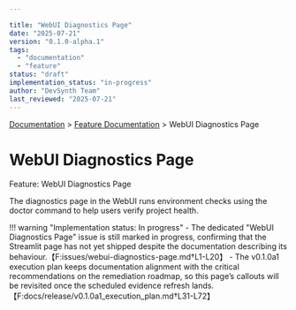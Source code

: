 ```yaml
---

title: "WebUI Diagnostics Page"
date: "2025-07-21"
version: "0.1.0-alpha.1"
tags:
  - "documentation"
  - "feature"
status: "draft"
implementation_status: "in-progress"
author: "DevSynth Team"
last_reviewed: "2025-07-21"
---
```

<div class="breadcrumbs">
<a href="../index.md">Documentation</a> &gt; <a href="index.md">Feature Documentation</a> &gt; WebUI Diagnostics Page
</div>

# WebUI Diagnostics Page

Feature: WebUI Diagnostics Page

The diagnostics page in the WebUI runs environment checks using the doctor
command to help users verify project health.

!!! warning "Implementation status: In progress"
    - The dedicated "WebUI Diagnostics Page" issue is still marked in progress, confirming that the Streamlit page has not yet shipped despite the documentation describing its behaviour.【F:issues/webui-diagnostics-page.md†L1-L20】
    - The v0.1.0a1 execution plan keeps documentation alignment with the critical recommendations on the remediation roadmap, so this page’s callouts will be revisited once the scheduled evidence refresh lands.【F:docs/release/v0.1.0a1_execution_plan.md†L31-L72】
